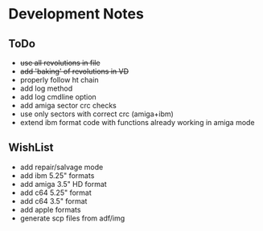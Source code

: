 Development Notes
=================

ToDo
----
* ~~use all revolutions in file~~
* ~~add 'baking' of revolutions in VD~~
* properly follow ht chain
* add log method
* add log cmdline option
* add amiga sector crc checks
* use only sectors with correct crc (amiga+ibm)
* extend ibm format code with functions already working in amiga mode

WishList
--------
* add repair/salvage mode
* add ibm 5.25" formats
* add amiga 3.5" HD format
* add c64 5.25" format
* add c64 3.5" format
* add apple formats
* generate scp files from adf/img

